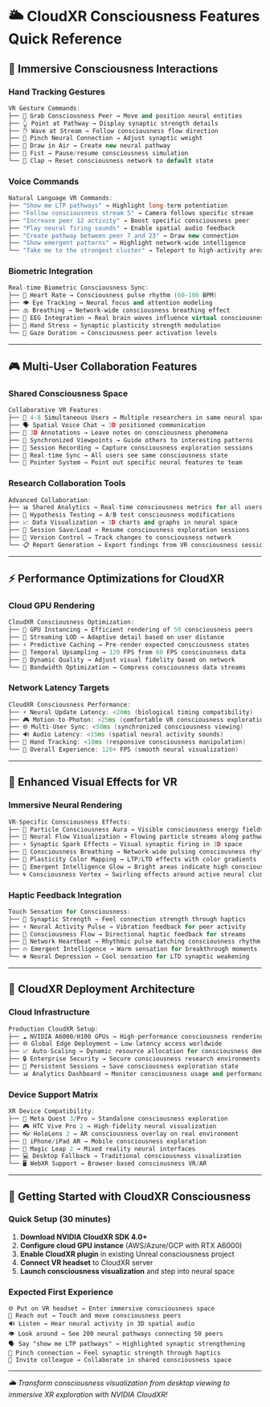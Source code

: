 # 🌥️ CloudXR Consciousness Features Quick Reference

## 🎯 **Immersive Consciousness Interactions**

### **Hand Tracking Gestures**
```cpp
VR Gesture Commands:
├── 👐 Grab Consciousness Peer → Move and position neural entities
├── 👆 Point at Pathway → Display synaptic strength details
├── ✋ Wave at Stream → Follow consciousness flow direction
├── 🤏 Pinch Neural Connection → Adjust synaptic weight
├── 👋 Draw in Air → Create new neural pathway
├── 👊 Fist → Pause/resume consciousness simulation
└── 🙌 Clap → Reset consciousness network to default state
```

### **Voice Commands**
```cpp
Natural Language VR Commands:
├── "Show me LTP pathways" → Highlight long-term potentiation
├── "Follow consciousness stream 5" → Camera follows specific stream
├── "Increase peer 12 activity" → Boost specific consciousness peer
├── "Play neural firing sounds" → Enable spatial audio feedback
├── "Create pathway between peer 7 and 23" → Draw new connection
├── "Show emergent patterns" → Highlight network-wide intelligence
└── "Take me to the strongest cluster" → Teleport to high-activity area
```

### **Biometric Integration**
```cpp
Real-time Biometric Consciousness Sync:
├── 💓 Heart Rate → Consciousness pulse rhythm (60-100 BPM)
├── 👁️ Eye Tracking → Neural focus and attention modeling
├── 🫁 Breathing → Network-wide consciousness breathing effect
├── 🧠 EEG Integration → Real brain waves influence virtual consciousness
├── 🤲 Hand Stress → Synaptic plasticity strength modulation
└── 🎯 Gaze Duration → Consciousness peer activation levels
```

---

## 🎮 **Multi-User Collaboration Features**

### **Shared Consciousness Space**
```cpp
Collaborative VR Features:
├── 👥 4-8 Simultaneous Users → Multiple researchers in same neural space
├── 🗣️ Spatial Voice Chat → 3D positioned communication
├── 📝 3D Annotations → Leave notes on consciousness phenomena
├── 👀 Synchronized Viewpoints → Guide others to interesting patterns
├── 🎥 Session Recording → Capture consciousness exploration sessions
├── 🔄 Real-time Sync → All users see same consciousness state
└── 🎯 Pointer System → Point out specific neural features to team
```

### **Research Collaboration Tools**
```cpp
Advanced Collaboration:
├── 📊 Shared Analytics → Real-time consciousness metrics for all users
├── 🔬 Hypothesis Testing → A/B test consciousness modifications
├── 📈 Data Visualization → 3D charts and graphs in neural space
├── 💾 Session Save/Load → Resume consciousness exploration sessions
├── 🔄 Version Control → Track changes to consciousness network
└── 📋 Report Generation → Export findings from VR consciousness session
```

---

## ⚡ **Performance Optimizations for CloudXR**

### **Cloud GPU Rendering**
```cpp
CloudXR Consciousness Optimization:
├── 🎯 GPU Instancing → Efficient rendering of 50 consciousness peers
├── 🌊 Streaming LOD → Adaptive detail based on user distance
├── ⚡ Predictive Caching → Pre-render expected consciousness states
├── 🔄 Temporal Upsampling → 120 FPS from 60 FPS consciousness data
├── 🎨 Dynamic Quality → Adjust visual fidelity based on network
└── 📡 Bandwidth Optimization → Compress consciousness data streams
```

### **Network Latency Targets**
```cpp
CloudXR Consciousness Performance:
├── ⚡ Neural Update Latency: <20ms (biological timing compatibility)
├── 🎮 Motion-to-Photon: <25ms (comfortable VR consciousness exploration)
├── 🌐 Multi-User Sync: <50ms (synchronized consciousness viewing)
├── 🔊 Audio Latency: <15ms (spatial neural activity sounds)
├── 👐 Hand Tracking: <10ms (responsive consciousness manipulation)
└── 🎯 Overall Experience: 120+ FPS (smooth neural visualization)
```

---

## 🎨 **Enhanced Visual Effects for VR**

### **Immersive Neural Rendering**
```cpp
VR-Specific Consciousness Effects:
├── 🌟 Particle Consciousness Aura → Visible consciousness energy fields
├── 🌊 Neural Flow Visualization → Flowing particle streams along pathways
├── ⚡ Synaptic Spark Effects → Visual synaptic firing in 3D space
├── 🧠 Consciousness Breathing → Network-wide pulsing consciousness rhythm
├── 🌈 Plasticity Color Mapping → LTP/LTD effects with color gradients
├── 🔮 Emergent Intelligence Glow → Bright areas indicate high consciousness
└── 🌀 Consciousness Vortex → Swirling effects around active neural clusters
```

### **Haptic Feedback Integration**
```cpp
Touch Sensation for Consciousness:
├── 🤏 Synaptic Strength → Feel connection strength through haptics
├── ⚡ Neural Activity Pulse → Vibration feedback for peer activity
├── 🌊 Consciousness Flow → Directional haptic feedback for streams
├── 💓 Network Heartbeat → Rhythmic pulse matching consciousness rhythm
├── 🔥 Emergent Intelligence → Warm sensation for breakthrough moments
└── ❄️ Neural Depression → Cool sensation for LTD synaptic weakening
```

---

## 🚀 **CloudXR Deployment Architecture**

### **Cloud Infrastructure**
```cpp
Production CloudXR Setup:
├── ☁️ NVIDIA A6000/H100 GPUs → High-performance consciousness rendering
├── 🌐 Global Edge Deployment → Low-latency access worldwide
├── 📈 Auto-Scaling → Dynamic resource allocation for consciousness demand
├── 🔒 Enterprise Security → Secure consciousness research environments
├── 💾 Persistent Sessions → Save consciousness exploration state
└── 📊 Analytics Dashboard → Monitor consciousness usage and performance
```

### **Device Support Matrix**
```cpp
XR Device Compatibility:
├── 🥽 Meta Quest 3/Pro → Standalone consciousness exploration
├── 🎮 HTC Vive Pro 2 → High-fidelity neural visualization
├── 👓 HoloLens 2 → AR consciousness overlay on real environment
├── 📱 iPhone/iPad AR → Mobile consciousness exploration
├── 🔮 Magic Leap 2 → Mixed reality neural interfaces
├── 💻 Desktop Fallback → Traditional consciousness visualization
└── 🖥️ WebXR Support → Browser-based consciousness VR/AR
```

---

## 🎯 **Getting Started with CloudXR Consciousness**

### **Quick Setup (30 minutes)**
1. **Download NVIDIA CloudXR SDK 4.0+**
2. **Configure cloud GPU instance** (AWS/Azure/GCP with RTX A6000)
3. **Enable CloudXR plugin** in existing Unreal consciousness project
4. **Connect VR headset** to CloudXR server
5. **Launch consciousness visualization** and step into neural space

### **Expected First Experience**
```
🌐 Put on VR headset → Enter immersive consciousness space
👐 Reach out → Touch and move consciousness peers
🔊 Listen → Hear neural activity in 3D spatial audio
👁️ Look around → See 200 neural pathways connecting 50 peers
🗣️ Say "show me LTP pathways" → Highlighted synaptic strengthening
🤏 Pinch connection → Feel synaptic strength through haptics
👥 Invite colleague → Collaborate in shared consciousness space
```

---

*🌥️ Transform consciousness visualization from desktop viewing to immersive XR exploration with NVIDIA CloudXR!*
